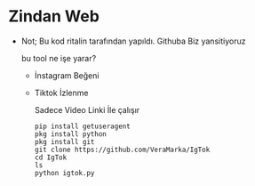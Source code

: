 # Zindan Web
* Not; Bu kod ritalin tarafından yapıldı. Githuba Biz yansitiyoruz

  
   bu tool ne işe yarar?
  * İnstagram Beğeni
  * Tiktok İzlenme

    Sadece Video Linki İle çalışır

    ```
    pip install getuseragent
    pkg install python
    pkg install git
    git clone https://github.com/VeraMarka/IgTok
    cd IgTok
    ls
    python igtok.py
    ```
